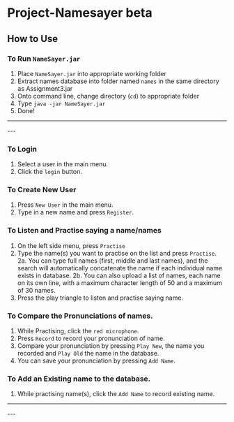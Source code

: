 # Project-Namesayer beta

## How to Use

### To Run `NameSayer.jar`
1. Place `NameSayer.jar` into appropriate working folder
2. Extract names database into folder named `names` in the same directory as Assignment3.jar
3. Onto command line, change directory (`cd`) to appropriate folder
4. Type `java -jar NameSayer.jar`
5. Done!

<hr>
---
</hr>


### To Login
1. Select a user in the main menu.
2. Click the `login` button.

### To Create New User
1. Press `New User` in the main menu.
2. Type in a new name and press `Register`.

### To Listen and Practise saying a name/names
1. On the left side menu, press `Practise`
2. Type the name(s) you want to practise on the list and press `Practise`.
2a. You can type full names (first, middle and last names), and the search will automatically concatenate the name if each individual name exists in database.
2b. You can also upload a list of names, each name on its own line, with a maximum character length of 50 and a maximum of 30 names.
3. Press the play triangle to listen and practise saying name.

### To Compare the Pronunciations of names.
1. While Practising, click the `red microphone`.
2. Press `Record` to record your pronunciation of name.
3. Compare your pronunciation by pressing `Play New`, the name you recorded and `Play Old` the name in the database.
4. You can save your pronunciation by pressing `Add Name`.

### To Add an Existing name to the database.
1. While practising name(s), click the `Add Name` to record existing name.

<hr>
---
</hr>
